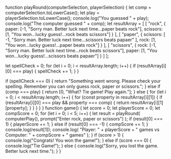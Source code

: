function playRound(computerSelection, playerSelection) {
let comp = computerSelection.toLowerCase();
let play = playerSelection.toLowerCase();
console.log("You guessed " + play);
console.log("The computer guessed " + comp);
let resultArray = [
[
"rock",
{
paper: [-1, "Sorry man. Better luck next time...paper beats rock"],
scissors: [1, "You won...lucky guess!...rock beats scissors"]
}
],
[
"paper",
{
scissors: [
-1,
"Sorry man. Better luck next time...scissors beats papaer"
],
rock: [1, "You won...lucky guess!...paper beats rock"]
}
],
[
"scissors",
{
rock: [-1, "Sorry man. Better luck next time...rock beats scissors"],
paper: [1, "You won...lucky guess!...scissors beats papaer"]
}
]
];

let spellCheck = 0;
for (let i = 0; i < resultArray.length; i++) {
if (resultArray[i][0] === play) {
spellCheck += 1;
}
}

if (spellCheck === 0) {
return "Something went wrong. Please check your spelling. Remember you can only guess rock, paper or scissors.";
} else if (comp === play) {
return [0, "What? Tie game! Play again."];
} else {
for (let i = 0; i < resultArray.length; i++) {
for (const property in resultArray[i][1]) {
if (resultArray[i][0] === play && property === comp) {
return resultArray[i][1][property];
}
}
}
}
}
function game() {
let score = 0;
let playerScore = 0;
let compScore = 0;
for (let i = 0; i < 5; i++) {
let result = playRound(
computerPlay(),
prompt("Enter rock, paper or scissors")
);
if (result[0] === 1) {
playerScore += 1;
} else if (result[0] === -1) {
compScore += 1;
}
console.log(result[1]);
console.log(
"Player: " + playerScore + " games vs Computer: " + compScore + " games"
);
}
if (score > 1) {
console.log("Congrats! You won the game!");
} else if (score === 0) {
console.log("Tie Game!");
} else {
console.log("Sorry, you lost the game. Better luck next time.");
}
}
